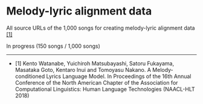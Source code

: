 # Melody-lyric alignment data
All source URLs of the 1,000 songs for creating melody-lyric alignment data [[1]](#1)

In progress (150 songs / 1,000 songs)


---

- <i id=1></i>[1] Kento Watanabe, Yuichiroh Matsubayashi, Satoru Fukayama, Masataka Goto, Kentaro Inui and Tomoyasu Nakano. A Melody-conditioned Lyrics Language Model. 
    In Proceedings of the 16th Annual Conference of the North American Chapter of the Association for Computational Linguistics: Human Language Technologies (NAACL-HLT 2018)
